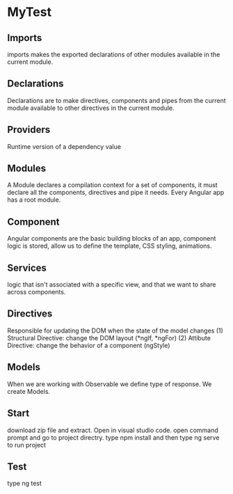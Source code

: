 # MyTest

## Imports

imports makes the exported declarations of other modules available in the current module.

## Declarations

Declarations are to make directives, components and pipes from the current module available to other directives in the current module.

## Providers 

Runtime version of a dependency value

## Modules

A Module declares a compilation context for a set of components, it must declare all the components, directives and pipe it needs.
Every Angular app has a root module.

## Component

Angular components are the basic building blocks of an app, component logic is stored, allow us to define the template, CSS styling, animations.

## Services

logic that isn't associated with a specific view, and that we want to share across components.

## Directives

Responsible for updating the DOM when the state of the model changes 
(1) Structural Directive: change the DOM layout (*ngIf, *ngFor) 
(2) Attibute Directive:  change the behavior of a component (ngStyle)

## Models 

When we are working with Observable we define type of response. We create Models.

## Start

 download zip file and extract.
 Open in visual studio code.
 open command prompt and go to project directry.
 type npm install
 and then type ng serve to run project

## Test

type ng test

